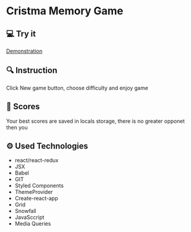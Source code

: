 # Cristma Memory Game

## :computer: Try it

[Demonstration](https://krzysztof-jaczewski.github.io/memory-game/)

## :mag: Instruction

Click New game button, choose difficulty and enjoy game

## :memo: Scores

Your best scores are saved in locals storage, there is no greater opponet then you

## :gear: Used Technologies

- react/react-redux
- JSX
- Babel
- GIT
- Styled Components
- ThemeProvider
- Create-react-app
- Grid
- Snowfall
- JavaSccript
- Media Queries
